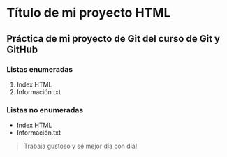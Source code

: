 # Título de mi proyecto HTML
## **Práctica de mi proyecto de Git del curso de Git y GitHub**

[//]:# (Listas enumeradas)  

### Listas enumeradas
1. Index HTML
2. Información.txt

[//]:# (Listas no enumeradas)  

### Listas no enumeradas
* Index HTML
* Información.txt

>Trabaja gustoso y sé mejor día con día!